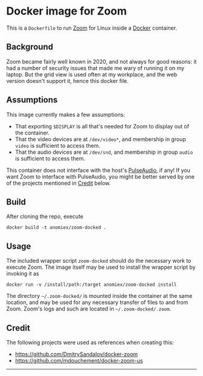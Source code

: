 # Docker image for Zoom #

This is a `Dockerfile` to run [Zoom] for Linux inside a [Docker] container.

## Background ##

Zoom became fairly well known in 2020, and not always for good reasons: it had a number of security
issues that made me wary of running it on my laptop. But the grid view is used often at my
workplace, and the web version doesn't support it, hence this docker file.

## Assumptions ##

This image currently makes a few assumptions:

* That exporting `$DISPLAY` is all that's needed for Zoom to display out of the container.
* That the video devices are at `/dev/video*`, and membership in group `video` is sufficient to
  access them.
* That the audio devices are at `/dev/snd`, and membership in group `audio` is sufficient to access
  them.

This container does not interface with the host's [PulseAudio], if any! If you want Zoom to
interface with PulseAudio, you might be better served by one of the projects mentioned in
[Credit](#Credit) below.

## Build ##

After cloning the repo, execute

```
docker build -t anomiex/zoom-docked .
```

## Usage ##

The included wrapper script `zoom-docked` should do the necessary work to execute Zoom. The image
itself may be used to install the wrapper script by invoking it as
```
docker run -v /install/path:/target anomiex/zoom-docked install
```

The directory `~/.zoom-docked/` is mounted inside the container at the same location, and may be
used for any necessary transfer of files to and from Zoom. Zoom's logs and such are located in
`~/.zoom-docked/.zoom`.

## Credit ##

The following projects were used as references when creating this:

* https://github.com/DmitrySandalov/docker-zoom
* https://github.com/mdouchement/docker-zoom-us

---
[Zoom]: http://www.zoom.us/
[Docker]: https://www.docker.com/
[PulseAudio]: https://www.freedesktop.org/wiki/Software/PulseAudio/
